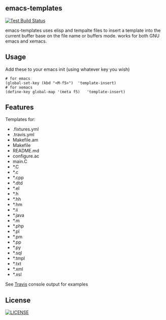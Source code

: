 ## emacs-templates

[![Test Build Status](https://travis-ci.org/pahoughton/emacs-templates.png)](https://travis-ci.org/pahoughton/emacs-templates)

emacs-templates uses elisp and tempalte files to insert a template
into the current buffer base on the file name or buffers mode. works
for both GNU emacs and xemacs.

## Usage

Add these to your emacs init (using whatever key you wish)

    # for emacs
    (global-set-key (kbd "<M-f5>")	'template-insert)
    # for xemacs
    (define-key global-map '(meta f5)   'template-insert)

## Features

Templates for:
* .fixtures.yml
* .travis.yml
* Makefile.am
* Makefile
* README.md
* configure.ac
* main.C
* *.C
* *.c
* *.cpp
* *.dtd
* *.el
* *.h
* *.hh
* *.hm
* *.ii
* *.java
* *.m
* *.php
* *.pl
* *.pm
* *.pp
* *.py
* *.sql
* *.tmpl
* *.txt
* *.xml
* *.xsl

See [Travis](https://travis-ci.org/pahoughton/emacs-templates) console
output for examples

## License

[![LICENSE](http://i.creativecommons.org/l/by/3.0/88x31.png)](http://creativecommons.org/licenses/by/3.0/)
